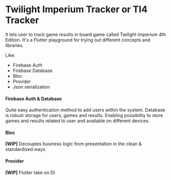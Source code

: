 # Twilight Imperium Tracker or TI4 Tracker

It lets user to track game results in board game called Twilight Imperium 4th Edition.
It's a Flutter playground for trying out different concepts and libraries.

Like:

<!-- Add hyper links to mentioned tools and libs-->
* Firebase Auth
* Firebase Database
* Bloc    
* Provider
* Json serialization

#### Firebase Auth & Database

Quite easy authentication method to add users within the system. 
Database is robust storage for users, games and results. 
Enabling possibility to store games and results related to user and available on different devices.

#### Bloc

**\[WIP\]** Decouples business logic from presentation in the clean & standardized ways.

#### Provider

**\[WIP\]** Flutter take on DI